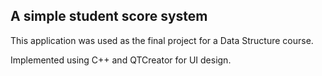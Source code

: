 ## A simple student score system 

This application was used as the final project for a Data Structure course.

Implemented using C++ and QTCreator for UI design.



